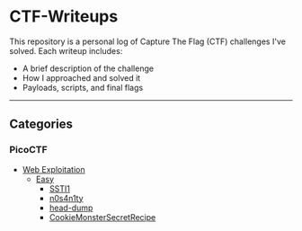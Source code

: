 # CTF-Writeups

This repository is a personal log of Capture The Flag (CTF) challenges I've solved.
Each writeup includes:
- A brief description of the challenge
- How I approached and solved it
- Payloads, scripts, and final flags

---
## Categories
### PicoCTF
- [Web Exploitation](./PicoCTF/WebExploitation)
  - [Easy](./PicoCTF/WebExploitation/easy)
    - [SSTI1](./PicoCTF/WebExploitation/easy/SSTI1.md)
    - [n0s4n1ty](./PicoCTF/WebExploitation/easy/n0s4n1ty.md)
    - [head-dump](./PicoCTF/WebExploitation/easy/head-dump.md)
    - [CookieMonsterSecretRecipe](./PicoCTF/WebExploitation/easy/CookieMonsterSecretRecipe.md)
